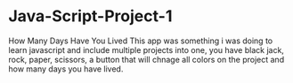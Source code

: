 # Java-Script-Project-1
How Many Days Have You Lived
This app was something i was doing to learn javascript and include multiple projects into one, you have black jack, rock, paper, scissors, a button that will chnage all colors on the project and how many days you have lived.   
